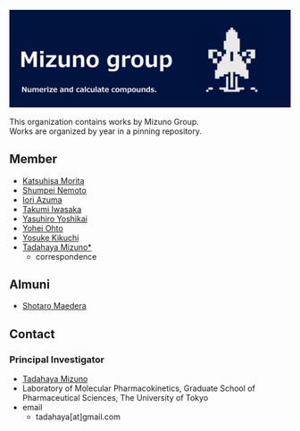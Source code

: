 ![logo](https://github.com/mizuno-group/.github/blob/main/images/logo.png)  

This organization contains works by Mizuno Group.  
Works are organized by year in a pinning repository.  

## Member
- [Katsuhisa Morita](https://github.com/KatsuhisaMorita)  
- [Shumpei Nemoto](https://github.com/Nemoto-S)  
- [Iori Azuma](https://github.com/groovy-phazuma)  
- [Takumi Iwasaka](https://github.com/T-IWASAKA)  
- [Yasuhiro Yoshikai](https://github.com/yyoshikai)  
- [Yohei Ohto](https://github.com/YoheiOhto)  
- [Yosuke Kikuchi](https://github.com/KikuchiY16)  
- [Tadahaya Mizuno*](https://github.com/tadahayamiz)  
    - correspondence  

## Almuni
- [Shotaro Maedera](https://github.com/ShotaroMaedera)  

## Contact
### Principal Investigator
- [Tadahaya Mizuno](https://github.com/tadahayamiz)  
- Laboratory of Molecular Pharmacokinetics, Graduate School of Pharmaceutical Sciences, The University of Tokyo  
- email  
    - tadahaya[at]gmail.com  
